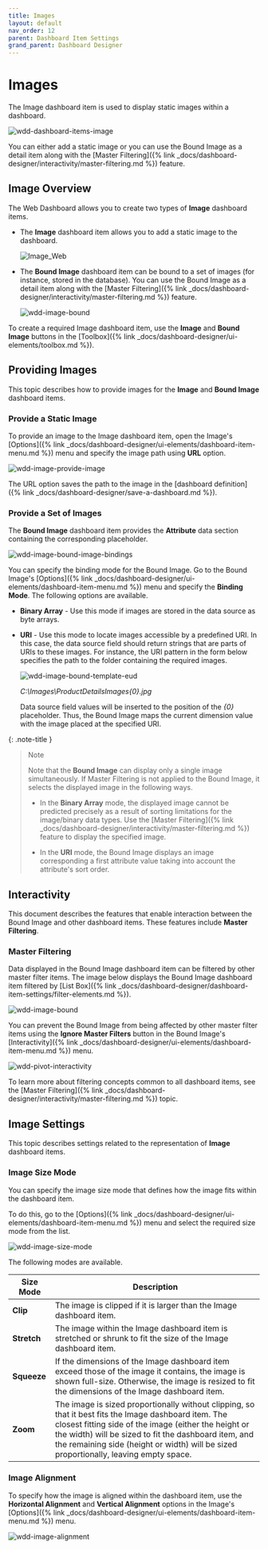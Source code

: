 ```yaml
---
title: Images
layout: default
nav_order: 12
parent: Dashboard Item Settings
grand_parent: Dashboard Designer
---
```

# Images
The Image dashboard item is used to display static images within a dashboard.

![wdd-dashboard-items-image](/assets/images/dashboards/img125123.png)

You can either add a static image or you can use the Bound Image as a detail item along with the [Master Filtering]({% link _docs/dashboard-designer/interactivity/master-filtering.md %}) feature.

## Image Overview
The Web Dashboard allows you to create two types of **Image** dashboard items.
* The **Image** dashboard item allows you to add a static image to the dashboard.
	
	![Image_Web](/assets/images/dashboards/img22523.png)
* The **Bound Image** dashboard item can be bound to a set of images (for instance, stored in the database). You can use the Bound Image as a detail item along with the [Master Filtering]({% link _docs/dashboard-designer/interactivity/master-filtering.md %}) feature.
	
	![wdd-image-bound](/assets/images/dashboards/img125706.png)

To create a required Image dashboard item, use the **Image** and **Bound Image** buttons in the [Toolbox]({% link _docs/dashboard-designer/ui-elements/toolbox.md %}).

## Providing Images
This topic describes how to provide images for the **Image** and **Bound Image** dashboard items.

### Provide a Static Image
To provide an image to the Image dashboard item, open the Image's [Options]({% link _docs/dashboard-designer/ui-elements/dashboard-item-menu.md %}) menu and specify the image path using **URL** option.

![wdd-image-provide-image](/assets/images/dashboards/img125751.png)

The URL option saves the path to the image in the [dashboard definition]({% link _docs/dashboard-designer/save-a-dashboard.md %}).

### Provide a Set of Images
The **Bound Image** dashboard item provides the **Attribute** data section containing the corresponding placeholder.

![wdd-image-bound-image-bindings](/assets/images/dashboards/img125753.png)

You can specify the binding mode for the Bound Image. Go to the Bound Image's [Options]({% link _docs/dashboard-designer/ui-elements/dashboard-item-menu.md %}) menu and specify the **Binding Mode**. The following options are available.
* **Binary Array** - Use this mode if images are stored in the data source as byte arrays.
* **URI** - Use this mode to locate images accessible by a predefined URI. In this case, the data source field should return strings that are parts of URIs to these images. For instance, the URI pattern in the form below specifies the path to the folder containing the required images. 
	
	![wdd-image-bound-template-eud](/assets/images/dashboards/img128884.png)
	
	_C:\Images\ProductDetailsImages\{0}.jpg_
	
	Data source field values will be inserted to the position of the _{0}_ placeholder. Thus, the Bound Image maps the current dimension value with the image placed at the specified URI.

{: .note-title }
> Note
>
> Note that the **Bound Image** can display only a single image simultaneously. If Master Filtering is not applied to the Bound Image, it selects the displayed image in the following ways.
>
> * In the **Binary Array** mode, the displayed image cannot be predicted precisely as a result of sorting limitations for the image/binary data types. Use the [Master Filtering]({% link _docs/dashboard-designer/interactivity/master-filtering.md %}) feature to display the specified image.
>
> * In the **URI** mode, the Bound Image displays an image corresponding a first attribute value taking into account the attribute's sort order.


## Interactivity
This document describes the features that enable interaction between the Bound Image and other dashboard items. These features include **Master Filtering**.

### Master Filtering
Data displayed in the Bound Image dashboard item can be filtered by other master filter items. The image below displays the Bound Image dashboard item filtered by [List Box]({% link _docs/dashboard-designer/dashboard-item-settings/filter-elements.md %}).

![wdd-image-bound](/assets/images/dashboards/img125706.png)

You can prevent the Bound Image from being affected by other master filter items using the **Ignore Master Filters** button in the Bound Image's [Interactivity]({% link _docs/dashboard-designer/ui-elements/dashboard-item-menu.md %}) menu.

![wdd-pivot-interactivity](/assets/images/dashboards/img125456.png)

To learn more about filtering concepts common to all dashboard items, see the [Master Filtering]({% link _docs/dashboard-designer/interactivity/master-filtering.md %}) topic.

## Image Settings
This topic describes settings related to the representation of **Image** dashboard items.

### Image Size Mode
You can specify the image size mode that defines how the image fits within the dashboard item.

To do this, go to the [Options]({% link _docs/dashboard-designer/ui-elements/dashboard-item-menu.md %}) menu and select the required size mode from the list.

![wdd-image-size-mode](/assets/images/dashboards/img125755.png)

The following modes are available.

| Size Mode | Description |
|---|---|
| **Clip** | The image is clipped if it is larger than the Image dashboard item. |
| **Stretch** | The image within the Image dashboard item is stretched or shrunk to fit the size of the Image dashboard item. |
| **Squeeze** | If the dimensions of the Image dashboard item exceed those of the image it contains, the image is shown full-size. Otherwise, the image is resized to fit the dimensions of the Image dashboard item. |
| **Zoom** | The image is sized proportionally without clipping, so that it best fits the Image dashboard item. The closest fitting side of the image (either the height or the width) will be sized to fit the dashboard item, and the remaining side (height or width) will be sized proportionally, leaving empty space. |

### Image Alignment
To specify how the image is aligned within the dashboard item, use the **Horizontal Alignment** and **Vertical Alignment** options in the Image's [Options]({% link _docs/dashboard-designer/ui-elements/dashboard-item-menu.md %}) menu.

![wdd-image-alignment](/assets/images/dashboards/img125756.png)